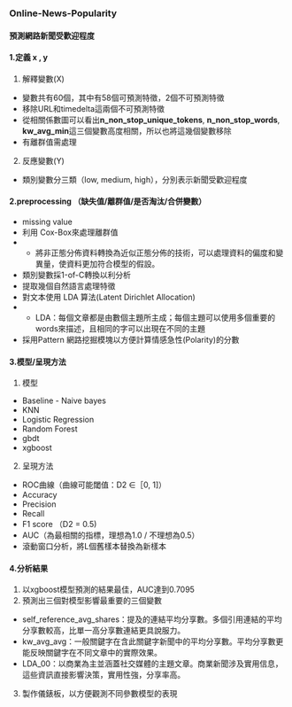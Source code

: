### Online-News-Popularity
#### 預測網路新聞受歡迎程度

#### 1.定義 x , y
1. 解釋變數(X)
- 變數共有60個，其中有58個可預測特徵，2個不可預測特徵
- 移除URL和timedelta這兩個不可預測特徵
- 從相關係數圖可以看出**n_non_stop_unique_tokens**, **n_non_stop_words**, **kw_avg_min**這三個變數高度相關，所以也將這幾個變數移除
- 有離群值需處理

2. 反應變數(Y)
- 類別變數分三類（low, medium, high），分別表示新聞受歡迎程度

#### 2.preprocessing （缺失值/離群值/是否淘汰/合併變數）
- missing value
- 利用 Cox-Box來處理離群值
- - 將非正態分佈資料轉換為近似正態分佈的技術，可以處理資料的偏度和變異量，使資料更加符合模型的假設。
- 類別變數採1-of-C轉換以利分析
- 提取幾個自然語言處理特徵
- 對文本使用 LDA 算法(Latent Dirichlet Allocation)
- - LDA：每個文章都是由數個主題所主成；每個主題可以使用多個重要的words來描述，且相同的字可以出現在不同的主題
- 採用Pattern 網路挖掘模塊以方便計算情感急性(Polarity)的分數

#### 3.模型/呈現方法
1. 模型
- Baseline - Naive bayes
- KNN 
- Logistic Regression
- Random Forest
- gbdt
- xgboost


2. 呈現方法
- ROC曲線（曲線可能閾值：D2 ∈［0, 1]）
- Accuracy 
- Precision 
- Recall 
- F1 score （D2 = 0.5)
- AUC（為最相關的指標，理想為1.0 / 不理想為0.5）
- 滾動窗口分析，將L個舊樣本替換為新樣本

#### 4.分析結果
1. 以xgboost模型預測的結果最佳，AUC達到0.7095
2. 預測出三個對模型影響最重要的三個變數
- self_reference_avg_shares：提及的連結平均分享數。多個引用連結的平均分享數較高，比單一高分享數連結更具說服力。
- kw_avg_avg：一般關鍵字在含此關鍵字新聞中的平均分享數。平均分享數更能反映關鍵字在不同文章中的實際效果。
- LDA_00：以商業為主並涵蓋社交媒體的主題文章。商業新聞涉及實用信息，這些資訊直接影響決策，實用性強，分享率高。
3. 製作儀錶板，以方便觀測不同參數模型的表現


